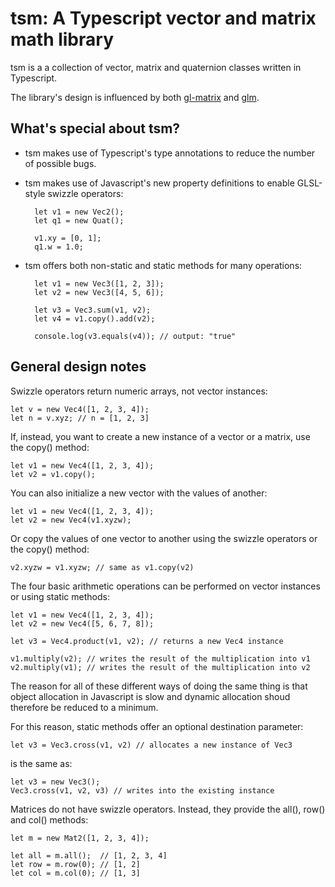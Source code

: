 tsm: A Typescript vector and matrix math library
=================================================

tsm is a a collection of vector, matrix and quaternion classes written in Typescript. 

The library's design is influenced by both [gl-matrix](https://github.com/toji/gl-matrix) and [glm](https://github.com/g-truc/glm). 

What's special about tsm?
-------------------------

- tsm makes use of Typescript's type annotations to reduce the number of possible bugs.

- tsm makes use of Javascript's new property definitions to enable GLSL-style swizzle operators:

        let v1 = new Vec2();
        let q1 = new Quat();

        v1.xy = [0, 1];
        q1.w = 1.0;

- tsm offers both non-static and static methods for many operations:

        let v1 = new Vec3([1, 2, 3]);
        let v2 = new Vec3([4, 5, 6]);

        let v3 = Vec3.sum(v1, v2);
        let v4 = v1.copy().add(v2);

        console.log(v3.equals(v4)); // output: "true"


General design notes
--------------------

Swizzle operators return numeric arrays, not vector instances:

    let v = new Vec4([1, 2, 3, 4]);
    let n = v.xyz; // n = [1, 2, 3]

If, instead, you want to create a new instance of a vector or a matrix, use the copy() method:

    let v1 = new Vec4([1, 2, 3, 4]);
    let v2 = v1.copy();

You can also initialize a new vector with the values of another:

    let v1 = new Vec4([1, 2, 3, 4]);
    let v2 = new Vec4(v1.xyzw);

Or copy the values of one vector to another using the swizzle operators or the copy() method:

    v2.xyzw = v1.xyzw; // same as v1.copy(v2)

The four basic arithmetic operations can be performed on vector instances or using static methods:

    let v1 = new Vec4([1, 2, 3, 4]);
    let v2 = new Vec4([5, 6, 7, 8]);

    let v3 = Vec4.product(v1, v2); // returns a new Vec4 instance

    v1.multiply(v2); // writes the result of the multiplication into v1
    v2.multiply(v1); // writes the result of the multiplication into v2

The reason for all of these different ways of doing the same thing is that object allocation in Javascript is slow and dynamic allocation shoud therefore be reduced to a minimum.

For this reason, static methods offer an optional destination parameter:

    let v3 = Vec3.cross(v1, v2) // allocates a new instance of Vec3

is the same as:

    let v3 = new Vec3();
    Vec3.cross(v1, v2, v3) // writes into the existing instance

Matrices do not have swizzle operators. Instead, they provide the all(), row() and col() methods:

    let m = new Mat2([1, 2, 3, 4]);

    let all = m.all();  // [1, 2, 3, 4]  
    let row = m.row(0); // [1, 2]
    let col = m.col(0); // [1, 3] 

